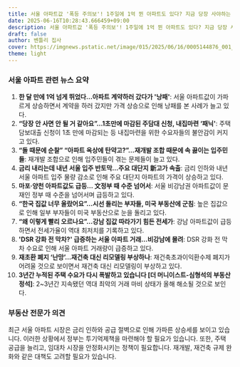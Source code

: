 ```yaml
---
title: 서울 아파트값 '폭등 주의보'! 1주일에 1억 뛴 아파트도 있다? 지금 당장 사야하는 이유 3가지!
date: 2025-06-16T10:28:43.666459+09:00
description: 서울 아파트값 '폭등 주의보'! 1주일에 1억 뛴 아파트도 있다? 지금 당장 사야하는 이유 3가지!
draft: false
author: 벤틀리 집사
cover: https://imgnews.pstatic.net/image/015/2025/06/16/0005144876_001_20250616100310616.jpg
theme: light
---
```


### 서울 아파트 관련 뉴스 요약

1. **한 달 만에 1억 넘게 뛰었다…아파트 계약하러 갔다가 '낭패'**: 서울 아파트값이 가파르게 상승하면서 계약을 하러 갔지만 가격 상승으로 인해 낭패를 본 사례가 늘고 있다. 
2. **“당장 안 사면 안 될 거 같아요”...1초만에 마감된 주담대 신청, 내집마련 ‘패닉'**: 주택담보대출 신청이 1초 만에 마감되는 등 내집마련을 위한 수요자들의 불안감이 커지고 있다.
3. **“돌 때문에 순찰” “아파트 옥상에 탄약고?”…재개발 조합 때문에 속 끓이는 입주민들**: 재개발 조합으로 인해 입주민들이 겪는 문제들이 늘고 있다.
4. **금리 내리는데 내년 서울 입주 반토막…주요 대단지 新고가 속출**: 금리 인하와 내년 서울 아파트 입주 물량 감소로 인해 주요 대단지 아파트의 가격이 상승하고 있다.
5. **마포·양천 아파트값도 급등… 文정부 때 수준 넘어서**: 서울 비강남권 아파트값이 문재인 정부 때 수준을 넘어서며 급등하고 있다.
6. **“한국 집값 너무 올랐어요”…시선 돌리는 부자들, 미국 부동산에 군침**: 높은 집값으로 인해 일부 부자들이 미국 부동산으로 눈을 돌리고 있다.
7. **“왜 이렇게 빨리 오르나요”…강남 집값 따라가기 힘든 전세가**: 강남 아파트값이 급등하면서 전세가율이 역대 최저치를 기록하고 있다.
8. **'DSR 강화 전 막차?' 급증하는 서울 아파트 거래…비강남에 몰려**: DSR 강화 전 막차 수요로 인해 서울 아파트 거래량이 급증하고 있다.
9. **재초환 폐지 ‘난망’…재건축 대신 리모델링 부상하나**: 재건축초과이익환수제 폐지가 어려울 것으로 보이면서 재건축 대신 리모델링이 부상하고 있다.
10. **3년간 누적된 주택 수요가 다시 폭발하고 있습니다 [더 머니이스트-심형석의 부동산정석]**: 2~3년간 지속됐던 역대 최악의 거래 마비 상태가 올해 해소될 것으로 보인다.

### 부동산 전문가 의견

최근 서울 아파트 시장은 금리 인하와 공급 절벽으로 인해 가파른 상승세를 보이고 있습니다. 이러한 상황에서 정부는 투기억제책을 마련해야 할 필요가 있습니다. 또한, 주택 공급을 늘리고, 임대차 시장을 안정화시키는 정책이 필요합니다. 재개발, 재건축 규제 완화와 같은 대책도 고려할 필요가 있습니다.